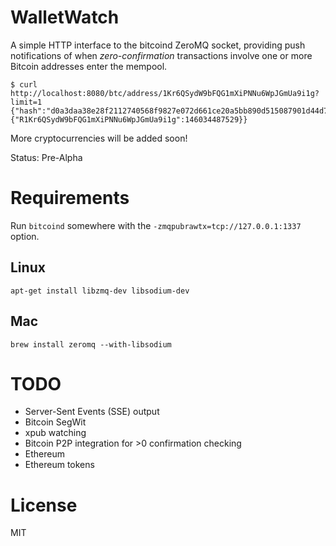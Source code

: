 # WalletWatch

A simple HTTP interface to the bitcoind ZeroMQ socket, providing push notifications of when *zero-confirmation* transactions involve one or more Bitcoin addresses enter the mempool.

```shell
$ curl http://localhost:8080/btc/address/1Kr6QSydW9bFQG1mXiPNNu6WpJGmUa9i1g?limit=1
{"hash":"d0a3daa38e28f2112740568f9827e072d661ce20a5bb890d515087901d44d711","outputs":{"R1Kr6QSydW9bFQG1mXiPNNu6WpJGmUa9i1g":146034487529}}
```

More cryptocurrencies will be added soon!

Status: Pre-Alpha


# Requirements

Run `bitcoind` somewhere with the `-zmqpubrawtx=tcp://127.0.0.1:1337` option.

## Linux

    apt-get install libzmq-dev libsodium-dev

## Mac

    brew install zeromq --with-libsodium


# TODO

* Server-Sent Events (SSE) output
* Bitcoin SegWit
* xpub watching
* Bitcoin P2P integration for >0 confirmation checking
* Ethereum
* Ethereum tokens

# License

MIT
